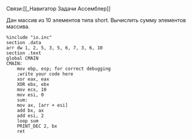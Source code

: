 Связи:[[_Навигатор Задачи Ассемблер]]

Дан массив из 10 элементов типа short. Вычислить сумму элементов массива.
```
%include "io.inc"
section .data
arr dw 1, 2, 5, 3, 5, 6, 7, 3, 6, 10
section .text
global CMAIN
CMAIN:
    mov ebp, esp; for correct debugging
    ;write your code here
    xor eax, eax
    XOR ebx, ebx
    mov ecx, 10
    mov esi, 0 
    sum:
    mov ax, [arr + esi]
    add bx, ax
    add esi, 2
    loop sum
    PRINT_DEC 2, bx
    ret
```
